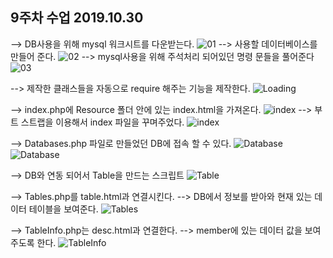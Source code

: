 ## 9주차 수업 2019.10.30

--> DB사용을 위해 mysql 워크시트를 다운받는다.
![01](./images/01.PNG)
--> 사용할 데이터베이스를 만들어 준다.
![02](./images/02.PNG)
--> mysql사용을 위해 주석처리 되어있던 명령 문들을 풀어준다
![03](./images/03.PNG)

--> 제작한 클래스들을 자동으로 require 해주는 기능을 제작한다.
![Loading](./images/Loading.PNG)

--> index.php에 Resource 폴더 안에 있는 index.html을 가져온다.
![index](./images/index.PNG)
--> 부트 스트랩을 이용해서 index 파일을 꾸며주었다.
![index](./images/1.PNG)

--> Databases.php 파일로 만들었던 DB에 접속 할 수 있다.
![Database](./images/Databses_1.PNG)
![Database](./images/Databses_2.PNG)

--> DB와 연동 되어서 Table을 만드는 스크립트
![Table](./images/Table.PNG)

--> Tables.php를 table.html과 연결시킨다.
--> DB에서 정보를 받아와 현재 있는 데이터 테이블을 보여준다.
![Tables](./images/Tables.PNG)

--> TableInfo.php는 desc.html과 연결한다.
--> member에 있는 데이터 값을 보여주도록 한다.
![TableInfo](./images/TableInfo.PNG)


